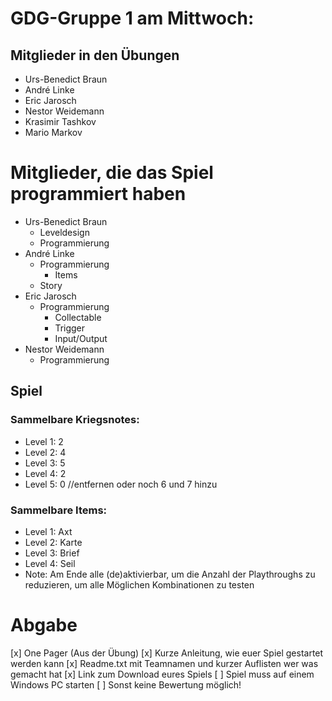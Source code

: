 # GDG-Gruppe 1 am Mittwoch:
## Mitglieder in den Übungen
* Urs-Benedict Braun
* André Linke
* Eric Jarosch
* Nestor Weidemann
* Krasimir Tashkov
* Mario Markov

# Mitglieder, die das Spiel programmiert haben
* Urs-Benedict Braun
	* Leveldesign
	* Programmierung
* André Linke
	* Programmierung
		* Items
	* Story
* Eric Jarosch
	* Programmierung
		* Collectable
		* Trigger
		* Input/Output
* Nestor Weidemann
	* Programmierung
	
## Spiel
### Sammelbare Kriegsnotes:
- Level 1: 2
- Level 2: 4
- Level 3: 5
- Level 4: 2
- Level 5: 0	//entfernen oder noch 6 und 7 hinzu

### Sammelbare Items:
- Level 1: Axt
- Level 2: Karte
- Level 3: Brief
- Level 4: Seil
- Note: Am Ende alle (de)aktivierbar, um die Anzahl der Playthroughs
	zu reduzieren, um alle Möglichen Kombinationen zu testen

# Abgabe
[x] One Pager (Aus der Übung)
[x] Kurze Anleitung, wie euer Spiel gestartet werden kann
[x] Readme.txt mit Teamnamen und kurzer Auflisten wer was gemacht hat
[x] Link zum Download eures Spiels
[ ] Spiel muss auf einem Windows PC starten
[ ] Sonst keine Bewertung möglich!
